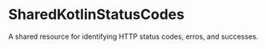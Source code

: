 # SharedKotlinStatusCodes
A shared resource for identifying HTTP status codes, erros, and successes.

